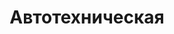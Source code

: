 ---
title: Автотехническая
description: Самая автотехническая экспертиза.
slug: autotechnical
image: services/Автотехническая/banner.jpeg
---